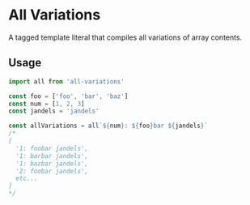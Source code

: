 # All Variations

A tagged template literal that compiles all variations of array contents.

## Usage

```js
import all from 'all-variations'

const foo = ['foo', 'bar', 'baz']
const num = [1, 2, 3]
const jandels = 'jandels'

const allVariations = all`${num}: ${foo}bar ${jandels}`
/*
[
  '1: foobar jandels',
  '1: barbar jandels',
  '1: bazbar jandels',
  '2: foobar jandels',
  etc...
]
*/
```
